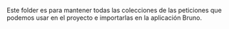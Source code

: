 Este folder es para mantener todas las colecciones de las peticiones que podemos usar en el proyecto e importarlas en la aplicación Bruno.

